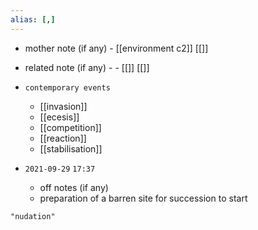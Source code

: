 ```yaml
---
alias: [,]
---
```

- mother note (if any)
		- [[environment c2]] [[]]
- related note (if any) -
		- [[]] [[]]
- `contemporary events`
	- [[invasion]]
	- [[ecesis]]
	- [[competition]]
	- [[reaction]]
	- [[stabilisation]]

- `2021-09-29`  `17:37`
	- off notes (if any)
	- preparation of a barren site for succession to start

```query
"nudation"
```